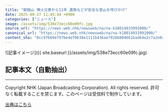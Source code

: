 ```yaml
---
title: "御嶽山 噴火災害から11年 遺族などが安全な登山を呼びかけ"
date: 2025-09-27 11:45:44 +0900
categories: ["ニュース"]
image: /assets/img/538e73ecc60e09fc.jpg
source_url: "https://news.web.nhk/newsweb/na/na-k10014933991000/"
canonical_url: "https://news.web.nhk/newsweb/na/na-k10014933991000/"
content_sha: "0cc97669ef97be4ef0b38e1111b436ae7028b004661badb4e2c7a2e0a98b854d"
---
```


![記事イメージ]({{ site.baseurl }}/assets/img/538e73ecc60e09fc.jpg)

## 記事本文（自動抽出）
<div><div class="_13tndsj2"><nav aria-label="フッターサイトナビゲーション" class="_13tndsj4"></nav><hr class="esl7kn2s esl7kn1l esl7kn1n _14xli2ae"><p class="esl7kn2s esl7kn1m esl7kn1o _1yvk0f68 _1lugom81">Copyright NHK (Japan Broadcasting Corporation). All rights reserved. 許可なく転載することを禁じます。このページは受信料で制作しています。</p></div></div>

[出典はこちら](https://news.web.nhk/newsweb/na/na-k10014933991000/)
